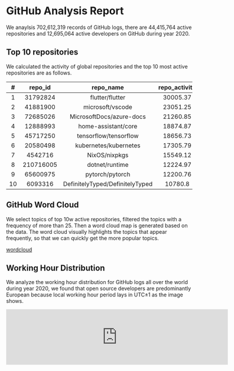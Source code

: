 # GitHub Analysis Report

We anaylsis 702,612,319 records of GitHub logs, there are 44,415,764 active repositories and 12,695,064 active developers on GitHub during year 2020.

## Top 10 repositories

We calculated the activity of global repositories and the top 10 most active repositories are as follows.



| # | repo_id | repo_name | repo_activity |
|:--:|:--:|:--:|:--:|
| 1 | 31792824 | flutter/flutter | 30005.37 |
| 2 | 41881900 | microsoft/vscode | 23051.25 |
| 3 | 72685026 | MicrosoftDocs/azure-docs | 21260.85 |
| 4 | 12888993 | home-assistant/core | 18874.87 |
| 5 | 45717250 | tensorflow/tensorflow | 18656.73 |
| 6 | 20580498 | kubernetes/kubernetes | 17305.79 |
| 7 | 4542716 | NixOS/nixpkgs | 15549.12 |
| 8 | 210716005 | dotnet/runtime | 12224.97 |
| 9 | 65600975 | pytorch/pytorch | 12200.76 |
| 10 | 6093316 | DefinitelyTyped/DefinitelyTyped | 10780.8 |




## GitHub Word Cloud

We select topics of top 10w active repositories, filtered the topics with a frequency of more than 25. Then a word cloud map is generated based on the data. The word cloud visually highlights the topics that appear frequently, so that we can quickly get the more popular topics.

[wordcloud](/word-cloud.html ':include')

## Working Hour Distribution

We analyze the working hour distribution for GitHub logs all over the world during year 2020, we found that open source developers are predominantly European because local working hour period lays in UTC±1 as the image shows.

<embed src="http://gar2020.opensource-service.cn/svgrenderer/github/X-lab2017/github-analysis-report?path=sqls/working-hour-distribution/image.svg&data=[2,2,3,3,2,4,5,6,7,7,7,7,8,9,10,10,9,9,8,8,7,6,5,4,3,4,4,4,3,3,5,6,7,8,7,7,8,9,10,10,9,9,8,8,7,7,5,4,3,3,4,3,2,3,5,6,7,7,6,6,7,9,10,9,8,8,8,7,7,6,5,4,3,3,4,3,3,3,5,6,7,8,7,7,8,9,10,10,10,9,8,8,7,6,4,4,3,3,4,3,3,3,5,6,7,7,6,6,7,8,9,9,9,8,7,6,6,6,4,3,2,2,2,1,1,1,1,2,2,2,2,2,3,4,4,5,4,4,4,3,3,2,1,1,1,1,1,1,1,1,1,1,2,2,2,3,3,4,5,5,4,4,4,4,3,3,2,1]&lang=en" style="width:600" />
